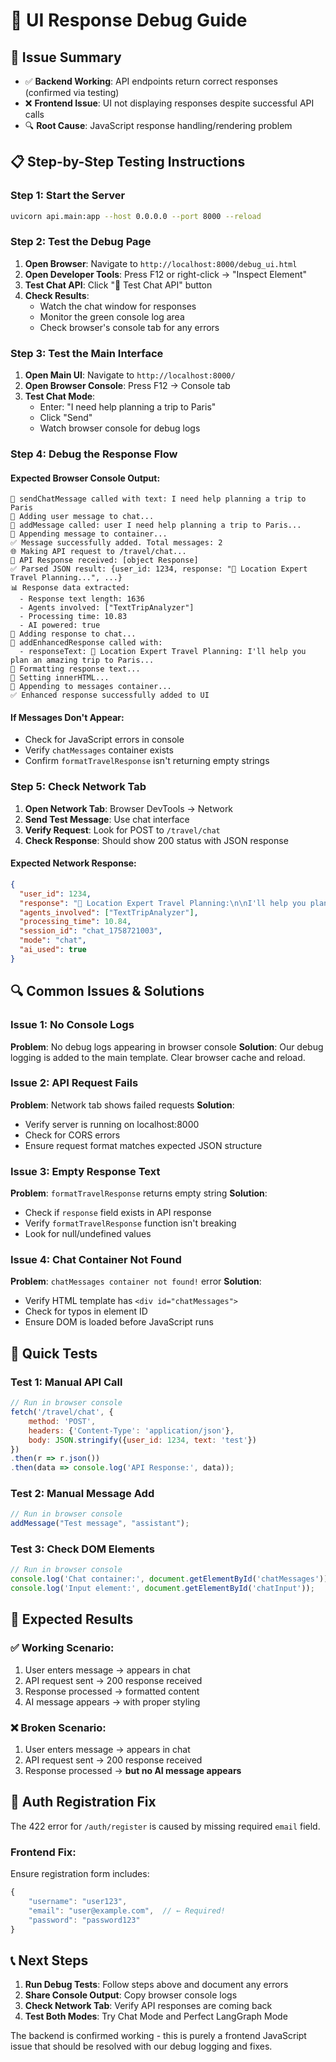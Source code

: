 # 🔧 UI Response Debug Guide

## 🎯 Issue Summary
- ✅ **Backend Working**: API endpoints return correct responses (confirmed via testing)
- ❌ **Frontend Issue**: UI not displaying responses despite successful API calls
- 🔍 **Root Cause**: JavaScript response handling/rendering problem

## 📋 Step-by-Step Testing Instructions

### Step 1: Start the Server
```bash
uvicorn api.main:app --host 0.0.0.0 --port 8000 --reload
```

### Step 2: Test the Debug Page
1. **Open Browser**: Navigate to `http://localhost:8000/debug_ui.html`
2. **Open Developer Tools**: Press F12 or right-click → "Inspect Element"
3. **Test Chat API**: Click "🧪 Test Chat API" button
4. **Check Results**: 
   - Watch the chat window for responses
   - Monitor the green console log area 
   - Check browser's console tab for any errors

### Step 3: Test the Main Interface
1. **Open Main UI**: Navigate to `http://localhost:8000/`
2. **Open Browser Console**: Press F12 → Console tab
3. **Test Chat Mode**:
   - Enter: "I need help planning a trip to Paris"
   - Click "Send"
   - Watch browser console for debug logs

### Step 4: Debug the Response Flow

#### Expected Browser Console Output:
```
🚀 sendChatMessage called with text: I need help planning a trip to Paris
📝 Adding user message to chat...
💬 addMessage called: user I need help planning a trip to Paris...
📎 Appending message to container...
✅ Message successfully added. Total messages: 2
🌐 Making API request to /travel/chat...
📡 API Response received: [object Response]
✅ Parsed JSON result: {user_id: 1234, response: "🎯 Location Expert Travel Planning...", ...}
📊 Response data extracted:
  - Response text length: 1636
  - Agents involved: ["TextTripAnalyzer"]
  - Processing time: 10.83
  - AI powered: true
🎨 Adding response to chat...
🎨 addEnhancedResponse called with:
  - responseText: 🎯 Location Expert Travel Planning: I'll help you plan an amazing trip to Paris...
🔄 Formatting response text...
📝 Setting innerHTML...
📎 Appending to messages container...
✅ Enhanced response successfully added to UI
```

#### If Messages Don't Appear:
- Check for JavaScript errors in console
- Verify `chatMessages` container exists
- Confirm `formatTravelResponse` isn't returning empty strings

### Step 5: Check Network Tab
1. **Open Network Tab**: Browser DevTools → Network
2. **Send Test Message**: Use chat interface
3. **Verify Request**: Look for POST to `/travel/chat`
4. **Check Response**: Should show 200 status with JSON response

#### Expected Network Response:
```json
{
  "user_id": 1234,
  "response": "🎯 Location Expert Travel Planning:\n\nI'll help you plan an amazing trip to Paris, France!...",
  "agents_involved": ["TextTripAnalyzer"],
  "processing_time": 10.84,
  "session_id": "chat_1758721003",
  "mode": "chat",
  "ai_used": true
}
```

## 🔍 Common Issues & Solutions

### Issue 1: No Console Logs
**Problem**: No debug logs appearing in browser console
**Solution**: Our debug logging is added to the main template. Clear browser cache and reload.

### Issue 2: API Request Fails
**Problem**: Network tab shows failed requests
**Solution**: 
- Verify server is running on localhost:8000
- Check for CORS errors
- Ensure request format matches expected JSON structure

### Issue 3: Empty Response Text
**Problem**: `formatTravelResponse` returns empty string
**Solution**: 
- Check if `response` field exists in API response
- Verify `formatTravelResponse` function isn't breaking
- Look for null/undefined values

### Issue 4: Chat Container Not Found
**Problem**: `chatMessages container not found!` error
**Solution**: 
- Verify HTML template has `<div id="chatMessages">`
- Check for typos in element ID
- Ensure DOM is loaded before JavaScript runs

## 🧪 Quick Tests

### Test 1: Manual API Call
```javascript
// Run in browser console
fetch('/travel/chat', {
    method: 'POST',
    headers: {'Content-Type': 'application/json'},
    body: JSON.stringify({user_id: 1234, text: 'test'})
})
.then(r => r.json())
.then(data => console.log('API Response:', data));
```

### Test 2: Manual Message Add
```javascript
// Run in browser console
addMessage("Test message", "assistant");
```

### Test 3: Check DOM Elements
```javascript
// Run in browser console
console.log('Chat container:', document.getElementById('chatMessages'));
console.log('Input element:', document.getElementById('chatInput'));
```

## 🎯 Expected Results

### ✅ Working Scenario:
1. User enters message → appears in chat
2. API request sent → 200 response received
3. Response processed → formatted content
4. AI message appears → with proper styling

### ❌ Broken Scenario:
1. User enters message → appears in chat
2. API request sent → 200 response received
3. Response processed → **but no AI message appears**

## 🚨 Auth Registration Fix

The 422 error for `/auth/register` is caused by missing required `email` field.

### Frontend Fix:
Ensure registration form includes:
```javascript
{
    "username": "user123",
    "email": "user@example.com",  // ← Required!
    "password": "password123"
}
```

## 📞 Next Steps

1. **Run Debug Tests**: Follow steps above and document any errors
2. **Share Console Output**: Copy browser console logs 
3. **Check Network Tab**: Verify API responses are coming back
4. **Test Both Modes**: Try Chat Mode and Perfect LangGraph Mode

The backend is confirmed working - this is purely a frontend JavaScript issue that should be resolved with our debug logging and fixes.